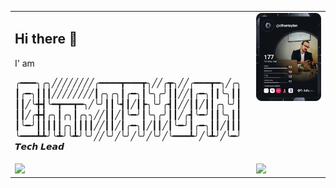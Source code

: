 <table border="0">
  <tr>
    <td valign="top" colspan="2">
    <h2>Hi there 👋</h2>
    I' am

╭━━━╮╭╮╱╱╱╱╱╱╱╱╭━━━━┳━━━┳╮╱╱╭┳╮╱╱╭━━━┳━╮╱╭╮\
┃╭━╮┃┃┃╱╱╱╱╱╱╱╱┃╭╮╭╮┃╭━╮┃╰╮╭╯┃┃╱╱┃╭━╮┃┃╰╮┃┃\
┃┃╱╰╋┫╰━┳━━┳━╮╱╰╯┃┃╰┫┃╱┃┣╮╰╯╭┫┃╱╱┃┃╱┃┃╭╮╰╯┃\
┃┃╱╭╋┫╭╮┃╭╮┃╭╮╮╱╱┃┃╱┃╰━╯┃╰╮╭╯┃┃╱╭┫╰━╯┃┃╰╮┃┃\
┃╰━╯┃┃┃┃┃╭╮┃┃┃┃╱╱┃┃╱┃╭━╮┃╱┃┃╱┃╰━╯┃╭━╮┃┃╱┃┃┃\
╰━━━┻┻╯╰┻╯╰┻╯╰╯╱╱╰╯╱╰╯╱╰╯╱╰╯╱╰━━━┻╯╱╰┻╯╱╰━╯  𝙏𝙚𝙘𝙝 𝙇𝙚𝙖𝙙
    </td>
    <td valign="top">
        <a target="blank" href="https://cihantaylan.com"><img src="https://github.com/CihanTAYLAN/CihanTAYLAN/blob/main/devcard.svg"><a/>
    </td>
  </tr>
  <tr>
    <td><img src="https://github-readme-stats.vercel.app/api?username=cihantaylan&show_icons=true&count_private=true&theme=tokyonight"></td>
    <td colspan="2"><img src="https://github-readme-stats.vercel.app/api/top-langs/?username=cihantaylan&langs_count=8&layout=compact&hide=css,makefile&theme=radical"></td>
  </tr>
</table>
